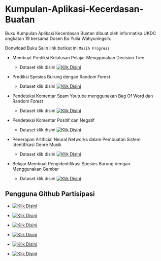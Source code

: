 # Kumpulan-Aplikasi-Kecerdasan-Buatan
Buku  Kumpulan Aplikasi Kecerdasan Buatan dibuat oleh informatika UKDC angkatan 19 bersama Dosen Bu Yulia Wahyuningsih.

Donwload Buku Salin link berikut ini 
` Masih Progress `

- Membuat Prediksi Kelulusan Pelajar Menggunakan Decision Tree 
   - Dataset klik disini
[![Klik Disini](https://img.shields.io/static/v1?label=Dataset&message=Donwload&color=green&logo=github)](https://github.com/Emanuel1009/Decision-Tree-Project-Book/tree/main/Data%20Set "Kunjungi Link")

- Prediksi Spesies Burung dengan Random Forest
   - Dataset klik disini
[![Klik Disini](https://img.shields.io/static/v1?label=Dataset&message=Donwload&color=green&logo=github)](https://github.com/YosefAlfredo15/UAS-Artificial-Intelligence/blob/main/Data_set.rar "Kunjungi Link")

- Pendeteksi Komentar Spam Youtube menggunakan Bag Of Word dan Random Forest 
   - Dataset klik disini
[![Klik Disini](https://img.shields.io/static/v1?label=Dataset&message=Donwload&color=green&logo=github)](https://github.com/ronaldj220/detecting-comment-youtube-spam/tree/main/YT "Kunjungi Link")

- Pendeteksi Komentar Positif dan Negatif
   - Dataset klik disini
[![Klik Disini](https://img.shields.io/static/v1?label=Dataset&message=Donwload&color=green&logo=google-drive)](https://drive.google.com/drive/folders/1RBzoY0v8oLA7_gqCkBxogNJMtN2nrGbW?usp=sharing "Kunjungi Link")

- Penerapan Artificial Neural Networks dalam Pembuatan Sistem Identifikasi Genre Musik 
   - Dataset klik disini
[![Klik Disini](https://img.shields.io/static/v1?label=Dataset&message=Donwload&color=green&logo=google-drive)](https://drive.google.com/file/d/11audCz3DLqK9usgubFNySmeGquPOcPdw/view?usp=sharing "Kunjungi Link")

- Belajar Membuat Pengidentifikasi Spesies Burung dengan Menggunakan Gambar 
   - Dataset klik disini
[![Klik Disini](https://img.shields.io/static/v1?label=Dataset&message=Donwload&color=green&logo=kaggle)](https://www.kaggle.com/kedarsai/bird-species-classification-220-categories "Kunjungi Link")

## Pengguna Github Partisipasi 

-  [![Klik Disini](https://img.shields.io/static/v1?label=Emanuel1009&message=github&color=green&logo=Github)](https://github.com/Emanuel1009/Decision-Tree-Project-Book "Kunjungi github")

-  [![Klik Disini](https://img.shields.io/static/v1?label=YosefAlfredo15&message=github&color=green&logo=Github)](https://github.com/YosefAlfredo15/UAS-Artificial-Intelligence "Kunjungi github")

- [![Klik Disini](https://img.shields.io/static/v1?label=ronaldj220&message=github&color=green&logo=Github)](https://github.com/ronaldj220/detecting-comment-youtube-spam "Kunjungi github")

- [![Klik Disini](https://img.shields.io/static/v1?label=EGraci&message=github&color=green&logo=Github)](https://github.com/EGraci/Mendeteksi-Komentar-Positif-dan-Negatif "Kunjungi github")

- [![Klik Disini](https://img.shields.io/static/v1?label=yehezkielermanto&message=github&color=green&logo=Github)](https://github.com/yehezkielermanto/Identifikasi_Genre_Musik "Kunjungi github")

- [![Klik Disini](https://img.shields.io/static/v1?label=NoraNekoIT&message=github&color=green&logo=Github)](https://github.com/NoraNekoIT/Belajar-Identifikasi-burung-dengan-gambar "Kunjungi github")


